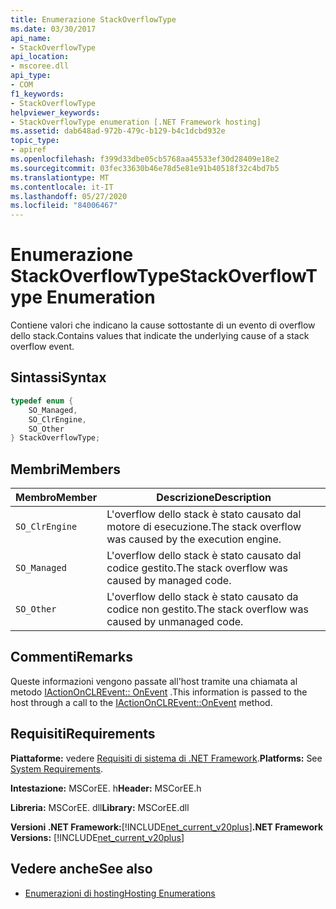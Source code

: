 ```yaml
---
title: Enumerazione StackOverflowType
ms.date: 03/30/2017
api_name:
- StackOverflowType
api_location:
- mscoree.dll
api_type:
- COM
f1_keywords:
- StackOverflowType
helpviewer_keywords:
- StackOverflowType enumeration [.NET Framework hosting]
ms.assetid: dab648ad-972b-479c-b129-b4c1dcbd932e
topic_type:
- apiref
ms.openlocfilehash: f399d33dbe05cb5768aa45533ef30d28409e18e2
ms.sourcegitcommit: 03fec33630b46e78d5e81e91b40518f32c4bd7b5
ms.translationtype: MT
ms.contentlocale: it-IT
ms.lasthandoff: 05/27/2020
ms.locfileid: "84006467"
---
```

# <a name="stackoverflowtype-enumeration"></a><span data-ttu-id="add9c-102">Enumerazione StackOverflowType</span><span class="sxs-lookup"><span data-stu-id="add9c-102">StackOverflowType Enumeration</span></span>
<span data-ttu-id="add9c-103">Contiene valori che indicano la cause sottostante di un evento di overflow dello stack.</span><span class="sxs-lookup"><span data-stu-id="add9c-103">Contains values that indicate the underlying cause of a stack overflow event.</span></span>  
  
## <a name="syntax"></a><span data-ttu-id="add9c-104">Sintassi</span><span class="sxs-lookup"><span data-stu-id="add9c-104">Syntax</span></span>  
  
```cpp  
typedef enum {  
    SO_Managed,  
    SO_ClrEngine,  
    SO_Other  
} StackOverflowType;  
```  
  
## <a name="members"></a><span data-ttu-id="add9c-105">Membri</span><span class="sxs-lookup"><span data-stu-id="add9c-105">Members</span></span>  
  
|<span data-ttu-id="add9c-106">Membro</span><span class="sxs-lookup"><span data-stu-id="add9c-106">Member</span></span>|<span data-ttu-id="add9c-107">Descrizione</span><span class="sxs-lookup"><span data-stu-id="add9c-107">Description</span></span>|  
|------------|-----------------|  
|`SO_ClrEngine`|<span data-ttu-id="add9c-108">L'overflow dello stack è stato causato dal motore di esecuzione.</span><span class="sxs-lookup"><span data-stu-id="add9c-108">The stack overflow was caused by the execution engine.</span></span>|  
|`SO_Managed`|<span data-ttu-id="add9c-109">L'overflow dello stack è stato causato dal codice gestito.</span><span class="sxs-lookup"><span data-stu-id="add9c-109">The stack overflow was caused by managed code.</span></span>|  
|`SO_Other`|<span data-ttu-id="add9c-110">L'overflow dello stack è stato causato da codice non gestito.</span><span class="sxs-lookup"><span data-stu-id="add9c-110">The stack overflow was caused by unmanaged code.</span></span>|  
  
## <a name="remarks"></a><span data-ttu-id="add9c-111">Commenti</span><span class="sxs-lookup"><span data-stu-id="add9c-111">Remarks</span></span>  
 <span data-ttu-id="add9c-112">Queste informazioni vengono passate all'host tramite una chiamata al metodo [IActionOnCLREvent:: OnEvent](iactiononclrevent-onevent-method.md) .</span><span class="sxs-lookup"><span data-stu-id="add9c-112">This information is passed to the host through a call to the [IActionOnCLREvent::OnEvent](iactiononclrevent-onevent-method.md) method.</span></span>  
  
## <a name="requirements"></a><span data-ttu-id="add9c-113">Requisiti</span><span class="sxs-lookup"><span data-stu-id="add9c-113">Requirements</span></span>  
 <span data-ttu-id="add9c-114">**Piattaforme:** vedere [Requisiti di sistema di .NET Framework](../../get-started/system-requirements.md).</span><span class="sxs-lookup"><span data-stu-id="add9c-114">**Platforms:** See [System Requirements](../../get-started/system-requirements.md).</span></span>  
  
 <span data-ttu-id="add9c-115">**Intestazione:** MSCorEE. h</span><span class="sxs-lookup"><span data-stu-id="add9c-115">**Header:** MSCorEE.h</span></span>  
  
 <span data-ttu-id="add9c-116">**Libreria:** MSCorEE. dll</span><span class="sxs-lookup"><span data-stu-id="add9c-116">**Library:** MSCorEE.dll</span></span>  
  
 <span data-ttu-id="add9c-117">**Versioni .NET Framework:**[!INCLUDE[net_current_v20plus](../../../../includes/net-current-v20plus-md.md)]</span><span class="sxs-lookup"><span data-stu-id="add9c-117">**.NET Framework Versions:** [!INCLUDE[net_current_v20plus](../../../../includes/net-current-v20plus-md.md)]</span></span>  
  
## <a name="see-also"></a><span data-ttu-id="add9c-118">Vedere anche</span><span class="sxs-lookup"><span data-stu-id="add9c-118">See also</span></span>

- [<span data-ttu-id="add9c-119">Enumerazioni di hosting</span><span class="sxs-lookup"><span data-stu-id="add9c-119">Hosting Enumerations</span></span>](hosting-enumerations.md)
